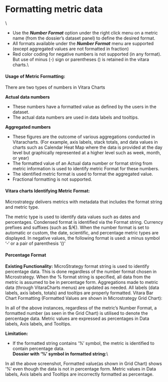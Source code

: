 # Formatting metric data

\


* Use the _**Number Format**_ option under the right click menu on a metric name (from the dossier’s dataset panel) to define the desired format.
* All formats available under the _**Number Format**_ menu are supported (except aggregated values are not formatted in fraction)
* Red color coding for negative numbers is not supported (in any format). But use of minus (-) sign or parentheses () is retained in the vitara charts.\


#### Usage of Metric Formatting: <a href="#usage-of-metric-formatting" id="usage-of-metric-formatting"></a>

There are two types of numbers in Vitara Charts

**Actual data numbers**

* These numbers have a formatted value as defined by the users in the dataset.
* The actual data numbers are used in data labels and tooltips.

**Aggregated numbers**

* These figures are the outcome of various aggregations conducted in Vitaracharts. (For example, axis labels, stack totals, and data values in charts such as Calendar Heat Map where the data is provided at the day level but graphically represented at a higher level such as week, month, or year)
* The formatted value of an Actual data number or format string from metric information is used to identify metric Format for these numbers.
* The identified metric format is used to format the aggregated value.
* Fractional formatting is not supported.

#### Vitara charts Identifying Metric Format: <a href="#vitara-charts-identifying-metric-format" id="vitara-charts-identifying-metric-format"></a>

Microstrategy delivers metrics with metadata that includes the format string and metric type.

The metric type is used to identify data values such as dates and percentages. Condensed format is identified via the Format string. Currency prefixes and suffixes (such as $/€). When the number format is set to automatic or custom, the date, scientific, and percentage metric types are displayed. In negative values, the following format is used: a minus symbol ‘-‘ or a pair of parenthesis ‘()’

#### Percentage Format <a href="#percentage-format" id="percentage-format"></a>

**Existing Functionality:** MicroStrategy format string is used to identify percentage data. This is done regardless of the number format chosen in Microstrategy. When the % format string is specified, all data from the metric is assumed to be in percentage form. Aggregations made to metric data (through VitaraCharts menus) are updated as needed. All labels (data labels, axis labels, totals) and tooltips are properly formatted. Vitara Bar Chart Formatting (Formatted Values are shown in Microstrategy Grid Chart):&#x20;

In all of the above instances, regardless of the metric’s Number Format, a formatted number (as seen in the Grid Chart) is utilised to denote the percentage data. Metric values are expressed as percentages in Data labels, Axis labels, and Tooltips.

**Limitation:**

* If the formatted string contains ‘%’ symbol, the metric is identified to contain percentage data.\
  **Dossier with ‘%’ symbol in formatted string:**\


In all the above screenshot, Formatted value(as shown in Grid Chart) shows ‘%’ even though the data is not in percentage form. Metric values in Data labels, Axis labels and Tooltips are incorrectly formatted as percentage.
